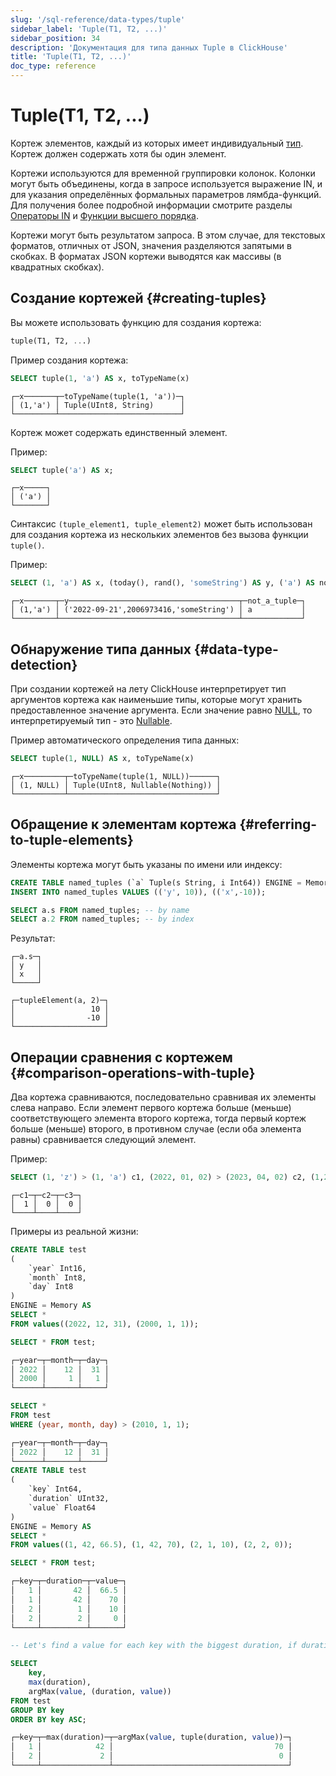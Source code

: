```yaml
---
slug: '/sql-reference/data-types/tuple'
sidebar_label: 'Tuple(T1, T2, ...)'
sidebar_position: 34
description: 'Документация для типа данных Tuple в ClickHouse'
title: 'Tuple(T1, T2, ...)'
doc_type: reference
---
```

# Tuple(T1, T2, ...)

Кортеж элементов, каждый из которых имеет индивидуальный [тип](/sql-reference/data-types). Кортеж должен содержать хотя бы один элемент.

Кортежи используются для временной группировки колонок. Колонки могут быть объединены, когда в запросе используется выражение IN, и для указания определённых формальных параметров лямбда-функций. Для получения более подробной информации смотрите разделы [Операторы IN](../../sql-reference/operators/in.md) и [Функции высшего порядка](/sql-reference/functions/overview#higher-order-functions).

Кортежи могут быть результатом запроса. В этом случае, для текстовых форматов, отличных от JSON, значения разделяются запятыми в скобках. В форматах JSON кортежи выводятся как массивы (в квадратных скобках).

## Создание кортежей {#creating-tuples}

Вы можете использовать функцию для создания кортежа:

```sql
tuple(T1, T2, ...)
```

Пример создания кортежа:

```sql
SELECT tuple(1, 'a') AS x, toTypeName(x)
```

```text
┌─x───────┬─toTypeName(tuple(1, 'a'))─┐
│ (1,'a') │ Tuple(UInt8, String)      │
└─────────┴───────────────────────────┘
```

Кортеж может содержать единственный элемент.

Пример:

```sql
SELECT tuple('a') AS x;
```

```text
┌─x─────┐
│ ('a') │
└───────┘
```

Синтаксис `(tuple_element1, tuple_element2)` может быть использован для создания кортежа из нескольких элементов без вызова функции `tuple()`.

Пример:

```sql
SELECT (1, 'a') AS x, (today(), rand(), 'someString') AS y, ('a') AS not_a_tuple;
```

```text
┌─x───────┬─y──────────────────────────────────────┬─not_a_tuple─┐
│ (1,'a') │ ('2022-09-21',2006973416,'someString') │ a           │
└─────────┴────────────────────────────────────────┴─────────────┘
```

## Обнаружение типа данных {#data-type-detection}

При создании кортежей на лету ClickHouse интерпретирует тип аргументов кортежа как наименьшие типы, которые могут хранить предоставленное значение аргумента. Если значение равно [NULL](/operations/settings/formats#input_format_null_as_default), то интерпретируемый тип - это [Nullable](../../sql-reference/data-types/nullable.md).

Пример автоматического определения типа данных:

```sql
SELECT tuple(1, NULL) AS x, toTypeName(x)
```

```text
┌─x─────────┬─toTypeName(tuple(1, NULL))──────┐
│ (1, NULL) │ Tuple(UInt8, Nullable(Nothing)) │
└───────────┴─────────────────────────────────┘
```

## Обращение к элементам кортежа {#referring-to-tuple-elements}

Элементы кортежа могут быть указаны по имени или индексу:

```sql
CREATE TABLE named_tuples (`a` Tuple(s String, i Int64)) ENGINE = Memory;
INSERT INTO named_tuples VALUES (('y', 10)), (('x',-10));

SELECT a.s FROM named_tuples; -- by name
SELECT a.2 FROM named_tuples; -- by index
```

Результат:

```text
┌─a.s─┐
│ y   │
│ x   │
└─────┘

┌─tupleElement(a, 2)─┐
│                 10 │
│                -10 │
└────────────────────┘
```

## Операции сравнения с кортежем {#comparison-operations-with-tuple}

Два кортежа сравниваются, последовательно сравнивая их элементы слева направо. Если элемент первого кортежа больше (меньше) соответствующего элемента второго кортежа, тогда первый кортеж больше (меньше) второго, в противном случае (если оба элемента равны) сравнивается следующий элемент.

Пример:

```sql
SELECT (1, 'z') > (1, 'a') c1, (2022, 01, 02) > (2023, 04, 02) c2, (1,2,3) = (3,2,1) c3;
```

```text
┌─c1─┬─c2─┬─c3─┐
│  1 │  0 │  0 │
└────┴────┴────┘
```

Примеры из реальной жизни:

```sql
CREATE TABLE test
(
    `year` Int16,
    `month` Int8,
    `day` Int8
)
ENGINE = Memory AS
SELECT *
FROM values((2022, 12, 31), (2000, 1, 1));

SELECT * FROM test;

┌─year─┬─month─┬─day─┐
│ 2022 │    12 │  31 │
│ 2000 │     1 │   1 │
└──────┴───────┴─────┘

SELECT *
FROM test
WHERE (year, month, day) > (2010, 1, 1);

┌─year─┬─month─┬─day─┐
│ 2022 │    12 │  31 │
└──────┴───────┴─────┘
CREATE TABLE test
(
    `key` Int64,
    `duration` UInt32,
    `value` Float64
)
ENGINE = Memory AS
SELECT *
FROM values((1, 42, 66.5), (1, 42, 70), (2, 1, 10), (2, 2, 0));

SELECT * FROM test;

┌─key─┬─duration─┬─value─┐
│   1 │       42 │  66.5 │
│   1 │       42 │    70 │
│   2 │        1 │    10 │
│   2 │        2 │     0 │
└─────┴──────────┴───────┘

-- Let's find a value for each key with the biggest duration, if durations are equal, select the biggest value

SELECT
    key,
    max(duration),
    argMax(value, (duration, value))
FROM test
GROUP BY key
ORDER BY key ASC;

┌─key─┬─max(duration)─┬─argMax(value, tuple(duration, value))─┐
│   1 │            42 │                                    70 │
│   2 │             2 │                                     0 │
└─────┴───────────────┴───────────────────────────────────────┘
```